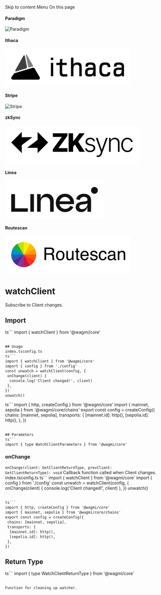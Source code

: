 Skip to content 
Menu
On this page
#### Paradigm
![Paradigm](https://raw.githubusercontent.com/wevm/.github/main/content/sponsors/paradigm-light.svg)
#### Ithaca
![Ithaca](https://raw.githubusercontent.com/wevm/.github/main/content/sponsors/ithaca-light.svg)
#### Stripe
![Stripe](https://raw.githubusercontent.com/wevm/.github/main/content/sponsors/stripe-light.svg)
#### zkSync
![zkSync](https://raw.githubusercontent.com/wevm/.github/main/content/sponsors/zksync-light.svg)
#### Linea
![Linea](https://raw.githubusercontent.com/wevm/.github/main/content/sponsors/linea-light.svg)
#### Routescan
![Routescan](https://raw.githubusercontent.com/wevm/.github/main/content/sponsors/routescan-light.svg)
# watchClient ​
Subscribe to Client changes.
## Import ​
ts```
import { watchClient } from '@wagmi/core'
```

## Usage ​
index.tsconfig.ts
ts```
import { watchClient } from '@wagmi/core'
import { config } from './config'
const unwatch = watchClient(config, {
 onChange(client) {
  console.log('Client changed!', client)
 },
})
unwatch()
```

ts```
import { http, createConfig } from '@wagmi/core'
import { mainnet, sepolia } from '@wagmi/core/chains'
export const config = createConfig({
 chains: [mainnet, sepolia],
 transports: {
  [mainnet.id]: http(),
  [sepolia.id]: http(),
 },
})
```

## Parameters ​
ts```
import { type WatchClientParameters } from '@wagmi/core'
```

### onChange ​
`onChange(client: GetClientReturnType, prevClient: GetClientReturnType): void`
Callback function called when Client changes.
index.tsconfig.ts
ts```
import { watchClient } from '@wagmi/core'
import { config } from './config'
const unwatch = watchClient(config, {
 onChange(client) { 
  console.log('Client changed!', client)
 },
})
unwatch()
```

ts```
import { http, createConfig } from '@wagmi/core'
import { mainnet, sepolia } from '@wagmi/core/chains'
export const config = createConfig({
 chains: [mainnet, sepolia],
 transports: {
  [mainnet.id]: http(),
  [sepolia.id]: http(),
 },
})
```

## Return Type ​
ts```
import { type WatchClientReturnType } from '@wagmi/core'
```

Function for cleaning up watcher.
